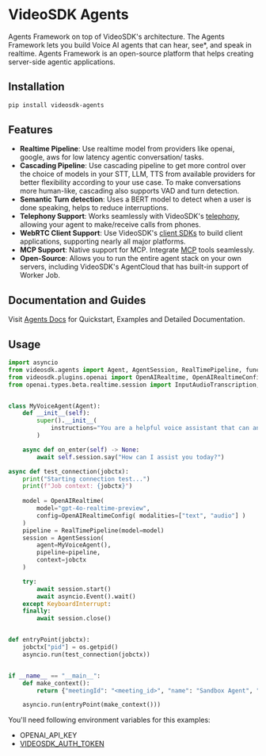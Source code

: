 # VideoSDK Agents

Agents Framework on top of VideoSDK's architecture. The Agents Framework lets you build Voice AI agents that can hear, see*, and speak in realtime. Agents Framework is an open-source platform that helps creating server-side agentic applications.

## Installation

```bash
pip install videosdk-agents
```

## Features
- **Realtime Pipeline**: Use realtime model from providers like openai, google, aws for low latency agentic conversation/ tasks.
- **Cascading Pipeline**: Use cascading pipeline to get more control over the choice of models in your STT, LLM, TTS from available providers for better flexibility according to your use case. To make conversations more human-like, cascading also supports VAD and turn detection.
- **Semantic Turn detection**: Uses a BERT model to detect when a user is done speaking, helps to reduce interruptions.
- **Telephony Support**: Works seamlessly with VideoSDK's [telephony](https://docs.videosdk.live/react/guide/sip-connect/overview), allowing your agent to make/receive calls from phones.
- **WebRTC Client Support**: Use VideoSDK's [client SDKs](https://docs.videosdk.live/) to build client applications, supporting nearly all major platforms.
- **MCP Support**: Native support for MCP. Integrate [MCP](https://docs.videosdk.live/ai_agents/mcp-integration) tools seamlessly.
- **Open-Source**: Allows you to run the entire agent stack on your own servers, including VideoSDK's AgentCloud that has built-in support of Worker Job.

## Documentation and Guides

Visit [Agents Docs](https://docs.videosdk.live/ai_agents/introduction) for Quickstart, Examples and Detailed Documentation.

## Usage

```py
import asyncio
from videosdk.agents import Agent, AgentSession, RealTimePipeline, function_tool, WorkerJob
from videosdk.plugins.openai import OpenAIRealtime, OpenAIRealtimeConfig
from openai.types.beta.realtime.session import InputAudioTranscription, TurnDetection


class MyVoiceAgent(Agent):
    def __init__(self):
        super().__init__(
            instructions="You are a helpful voice assistant that can answer questions and help with tasks.",
        )

    async def on_enter(self) -> None:
        await self.session.say("How can I assist you today?")

async def test_connection(jobctx):
    print("Starting connection test...")
    print(f"Job context: {jobctx}")
    
    model = OpenAIRealtime(
        model="gpt-4o-realtime-preview",
        config=OpenAIRealtimeConfig( modalities=["text", "audio"] )
    )
    pipeline = RealTimePipeline(model=model)
    session = AgentSession(
        agent=MyVoiceAgent(), 
        pipeline=pipeline,
        context=jobctx
    )

    try:
        await session.start()
        await asyncio.Event().wait()
    except KeyboardInterrupt:
    finally:
        await session.close()


def entryPoint(jobctx):
    jobctx["pid"] = os.getpid()
    asyncio.run(test_connection(jobctx))


if __name__ == "__main__":
    def make_context():
        return {"meetingId": "<meeting_id>", "name": "Sandbox Agent", "playground": True}

    asyncio.run(entryPoint(make_context()))
```

You'll need following environment variables for this examples:
- OPENAI_API_KEY
- [VIDEOSDK_AUTH_TOKEN](https://docs.videosdk.live/react/guide/video-and-audio-calling-api-sdk/authentication-and-token)


